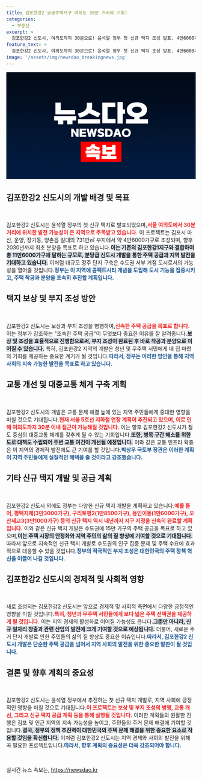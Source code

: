 ```yaml
---
title: 김포한강2 공공주택지구 여의도 30분 거리의 기회!
categories:
  - 부동산
excerpt: >
  김포한강2 신도시, 여의도까지 30분으로! 윤석열 정부 첫 신규 택지 조성 발표. 4만6000가구 규모, 저렴한 주택 공급과 교통난 해소 기대! 클릭해서 자세히 알아보세요!
feature_text: >
  김포한강2 신도시, 여의도까지 30분으로! 윤석열 정부 첫 신규 택지 조성 발표. 4만6000가구 규모, 저렴한 주택 공급과 교통난 해소 기대! 클릭해서 자세히 알아보세요!
image: '/assets/img/newsdao_breakingnews.jpg'
---
```


<p><img src="/assets/img/newsdao_breakingnews.jpg" alt="flaretime 속보" /></p>

<h2 data-ke-size="size26">김포한강2 신도시의 개발 배경 및 목표</h2>

<p data-ke-size="size16">&nbsp;</p>

<p>김포한강2 신도시는 윤석열 정부의 첫 신규 택지로 발표되었으며,<b><span style="color: #ee2323;">서울 여의도에서 30분 거리에 위치한 발전 가능성이 큰 지역으로 주목받고 있습니다.</span></b> 이 프로젝트는 김포시 마산, 운양, 장기동, 양촌읍 일대의 731만㎡ 부지에서 약 4만6000가구로 조성되며, 향후 2030년까지 최초 분양을 목표로 하고 있습니다.<b><span style="background-color: #21538527;">이는 기존의 김포한강1지구와 결합하여 총 11만6000가구에 달하는 규모로, 분당급 신도시 개발을 통한 주택 공급과 지역 발전을 기대하고 있습니다.</span></b> 이처럼 대규모 정주 단지 구축은 수도권 서부 거점 도시로서의 가능성을 열어줄 것입니다.<b><span style="color: #1a5490;">정부는 이 지역에 콤팩트시티 개념을 도입해 도시 기능을 집중시키고, 주택 착공과 분양을 조속히 추진할 계획입니다.</span></b></p>

<h2 data-ke-size="size26">택지 보상 및 부지 조성 방안</h2>

<p data-ke-size="size16">&nbsp;</p>

<p>김포한강2 신도시는 보상과 부지 조성을 병행하여,<b><span style="color: #ee2323;">신속한 주택 공급을 목표로 합니다.</span></b> 이는 정부가 강조하는 "조속한 주택 공급"이 무엇보다 중요한 이유를 잘 알려줍니다.<b><span style="background-color: #21538527;">보상 및 조성을 효율적으로 진행함으로써, 부지 조성이 완료된 후 바로 착공과 분양으로 이어질 수 있습니다.</span></b> 특히, 김포한강2 지역의 개발은 청년 및 무주택 서민에게 내 집 마련의 기회를 제공하는 중요한 계기가 될 것입니다.<b><span style="color: #1a5490;">따라서, 정부는 이러한 방안을 통해 지역 사회의 지속 가능한 발전을 목표로 하고 있습니다.</span></b></p>

<h2 data-ke-size="size26">교통 개선 및 대중교통 체계 구축 계획</h2>

<p data-ke-size="size16">&nbsp;</p>

<p>김포한강2 신도시의 개발은 교통 문제 해결 늪에 있는 지역 주민들에게 중대한 영향을 미칠 것으로 기대됩니다.<b><span style="color: #ee2323;">현재 서울 5호선 지하철 연장 계획이 추진되고 있으며, 이로 인해 여의도까지 30분 이내 접근이 가능해질 것입니다.</span></b> 이는 향후 김포한강2 신도시가 철도 중심의 대중교통 체계를 갖추게 될 수 있는 기회입니다.<b><span style="background-color: #21538527;">또한, 병목 구간 해소를 위한 도로 대책도 수립되어 주변 교통 여건이 개선될 예정입니다.</span></b> 이와 같은 교통 인프라 확충은 이 지역의 경제적 발전에도 큰 기여를 할 것입니다.<b><span style="color: #1a5490;">박상우 국토부 장관은 이러한 계획이 지역 주민들에게 실질적인 혜택을 줄 것이라고 강조했습니다.</span></b></p>

<h2 data-ke-size="size26">기타 신규 택지 개발 및 공급 계획</h2>

<p data-ke-size="size16">&nbsp;</p>

<p>김포한강2 신도시 외에도 정부는 다양한 신규 택지 개발을 계획하고 있습니다.<b><span style="color: #ee2323;">예를 들어, 평택지제(3만3000가구), 구리토평2(1만8500가구), 용인이동(1만6000가구), 오산세교3(3만1000가구) 등의 신규 택지 역시 내년까지 지구 지정을 신속히 완료할 계획입니다.</span></b> 이와 같은 신규 택지 개발은 수도권에 15만 가구의 주택 공급을 목표로 하고 있으며,<b><span style="background-color: #21538527;">이는 주택 시장의 안정화와 지역 주민의 삶의 질 향상에 기여할 것으로 기대됩니다.</span></b> 따라서 앞으로 지속적인 신규 택지 개발로 수도권의 인구 집중 문제 및 주택 수요에 효과적으로 대응할 수 있을 것입니다.<b><span style="color: #1a5490;">정부의 적극적인 부지 조성은 대한민국의 주택 정책 혁신을 이끌어 나갈 것입니다.</span></b></p>

<h2 data-ke-size="size26">김포한강2 신도시의 경제적 및 사회적 영향</h2>

<p data-ke-size="size16">&nbsp;</p>

<p>새로 조성되는 김포한강2 신도시는 앞으로 경제적 및 사회적 측면에서 다양한 긍정적인 영향을 미칠 것입니다.<b><span style="color: #ee2323;">특히, 청년과 무주택 서민들에게 보다 넓은 주택 선택권을 제공하게 될 것입니다.</span></b> 이는 지역 경제의 활성화로 이어질 가능성도 큽니다.<b><span style="background-color: #21538527;">그뿐만 아니라, 신규 일자리 창출과 관련 산업의 발전에 크게 기여할 것으로 예상됩니다.</span></b> 더불어, 새로운 주거 단지 개발로 인한 주민들의 삶의 질 향상도 중요한 이슈입니다.<b><span style="color: #1a5490;">따라서, 김포한강2 신도시 개발은 단순한 주택 공급을 넘어서 지역 사회의 발전을 위한 중요한 발판이 될 것입니다.</span></b></p>

<h2 data-ke-size="size26">결론 및 향후 계획의 중요성</h2>

<p data-ke-size="size16">&nbsp;</p>

<p>김포한강2 신도시는 윤석열 정부에서 추진하는 첫 신규 택지 개발로, 지역 사회에 긍정적인 영향을 미칠 것으로 기대됩니다.<b><span style="color: #ee2323;">이 프로젝트는 보상 및 부지 조성의 병행, 교통 개선, 그리고 신규 택지 공급 계획 등을 통해 실행될 것입니다.</span></b> 이러한 계획들의 원활한 진행은 김포 및 인근 지역의 지속 가능성을 높이고, 주민들의 주거 문제 해결에 기여할 것입니다.<b><span style="background-color: #21538527;">결국, 정부의 정책 추진력이 대한민국의 주택 문제 해결을 위한 중요한 요소로 작용할 것임을 확신합니다.</span></b> 이처럼 김포한강2 신도시는 지역 경제와 사회의 발전을 위해 꼭 필요한 프로젝트입니다.<b><span style="color: #1a5490;">따라서, 향후 계획의 중요성은 더욱 강조되어야 합니다.</span></b></p>

<p data-ke-size="size16">&nbsp;</p>
실시간 뉴스 속보는, <a href="https://newsdao.kr" rel="dofollow">https://newsdao.kr</a>


